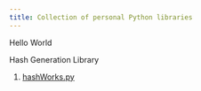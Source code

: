 ```yaml
---
title: Collection of personal Python libraries
---
```



Hello World



Hash Generation Library
1. [hashWorks.py](https://nickaquilina.github.io/code/hashWorks.py)